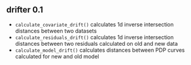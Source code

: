 drifter 0.1
----------------------------------------------------------------
* `calculate_covariate_drift()` calculates 1d inverse intersection distances between two datasets
* `calculate_residuals_drift()` calculates 1d inverse intersection distances between two residuals calculated on old and new data
* `calculate_model_drift()` calculates distances between PDP curves calculated for new and old model


